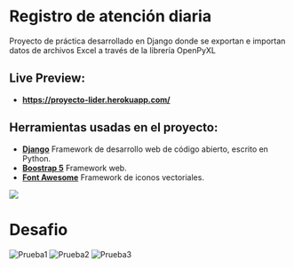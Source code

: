 # Registro de atención diaria
Proyecto de práctica desarrollado en Django donde se exportan e importan datos de archivos Excel a través de la librería OpenPyXL
## Live Preview:
- **https://proyecto-lider.herokuapp.com/**
## Herramientas usadas en el proyecto:
- **[Django](https://www.djangoproject.com/)**  Framework de desarrollo web de código abierto, escrito en Python.
- **[Boostrap 5](https://v5.getbootstrap.com/)**  Framework web.
- **[Font Awesome](https://fontawesome.com/icons?d=gallery)**  Framework de iconos vectoriales.

![](https://repository-images.githubusercontent.com/307615736/2e4ad200-1814-11eb-8f6a-12ce6e64843b)
# Desafio
![Prueba1](https://user-images.githubusercontent.com/61950433/97279526-ddd67300-1819-11eb-8cad-497975174913.PNG)
![Prueba2](https://user-images.githubusercontent.com/61950433/97279584-f050ac80-1819-11eb-9907-91836c5b6cff.PNG)
![Prueba3](https://user-images.githubusercontent.com/61950433/97279614-f5adf700-1819-11eb-952b-496a289eb8cb.PNG)
